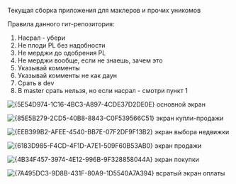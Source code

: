 Текущая сборка приложения для маклеров и прочих уникомов

Правила данного гит-репозитория:
1. Насрал - убери
2. Не плоди PL без надобности
3. Не мерджи до одобрения PL
4. Не мерджи вообще, если не знаешь, зачем это
5. Указывай комменты
6. Указывай комменты не как даун
7. Срать в dev
8. В master срать нельзя, но если насрал - смотри пункт 1

![{5E54D974-1C16-4BC3-A897-4CDE37D2DE0E}](https://github.com/user-attachments/assets/e30314d9-01e5-419d-a1d9-9a22fe845c1a)
основной экран

![{85E5B279-2CD5-40B8-8843-C0F539566C51}](https://github.com/user-attachments/assets/892d0980-1398-4690-972a-2e904354d693)
экран купли-продажи

![{EEB399B2-AFEE-4540-BB7E-07F2DF9F13B2}](https://github.com/user-attachments/assets/9cbfacdb-9728-46d0-8584-3879c7948d65)
экран выбора недвижки

![{6183D985-F4CD-4F1D-A7E1-509F60B53AB0}](https://github.com/user-attachments/assets/1242987c-47d0-4042-8102-89229a6e443c)
экран продажи

![{4B34F457-3974-4E12-996B-9F328858044A}](https://github.com/user-attachments/assets/1f6c638c-3950-47b1-8b90-c4f1db154fc6)
экран покупки

![{7A495DC3-9D8B-431F-80A9-1D5540A7A394}](https://github.com/user-attachments/assets/4158bc38-8050-45e9-a344-c276a02f387c)
всратый экран оплаты



